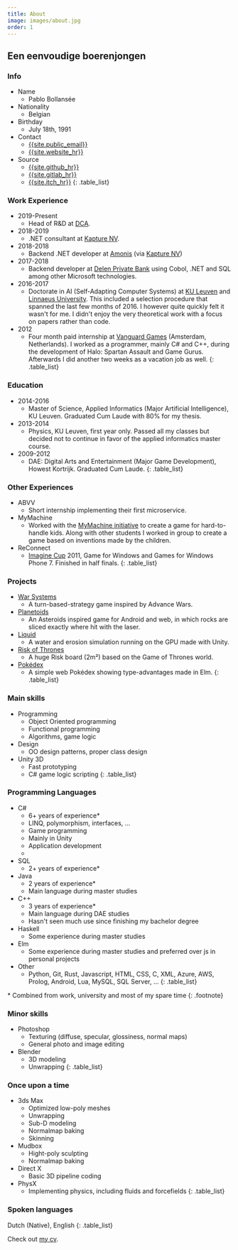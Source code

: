 ```yaml
---
title: About
image: images/about.jpg
order: 1
---
```


## Een eenvoudige boerenjongen

### Info

* Name
  * Pablo Bollansée
* Nationality
  * Belgian
* Birthday
  * July 18th, 1991
* Contact
  * [{{site.public_email}}](mailto:{{site.public_email}})
  * [{{site.website_hr}}]({{site.website}})
* Source
  * [{{site.github_hr}}]({{site.github}})
  * [{{site.gitlab_hr}}]({{site.gitlab}})
  * [{{site.itch_hr}}]({{site.itch}})
{: .table_list}

### Work Experience

* 2019-Present
  * Head of R&D at [DCA](https://dca.lu/).
* 2018-2019
  * .NET consultant at [Kapture NV](https://www.kapture.be/).
* 2018-2018
  * Backend .NET developer at [Amonis](http://www.amonis.be/) (via [Kapture NV](https://www.kapture.be/))
* 2017-2018
  * Backend developer at [Delen Private Bank](https://www.delen.be/) using Cobol, .NET and SQL among other Microsoft technologies.
* 2016-2017
  * Doctorate in AI (Self-Adapting Computer Systems) at [KU Leuven](https://www.kuleuven.be/) and [Linnaeus University](https://lnu.se/en/). This included a selection procedure that spanned the last few months of 2016.
		I&nbsp;however quite quickly felt it wasn't for me. I&nbsp;didn't enjoy the very theoretical work with a focus on papers rather&nbsp;than&nbsp;code.
* 2012
  * Four month paid internship at [Vanguard Games](http://www.vanguardgames.net/) (Amsterdam, Netherlands). I&nbsp;worked as a programmer, mainly C# and C++, during the development of Halo: Spartan Assault and Game Gurus. Afterwards I did another two weeks as a vacation job as well.
{: .table_list}

### Education

* 2014-2016
  * Master of Science, Applied Informatics (Major Artificial Intelligence), KU&nbsp;Leuven.
    Graduated Cum Laude with 80% for my thesis.
* 2013-2014
  * Physics, KU Leuven, first year only.
    Passed all my classes but decided not to continue in favor of the applied informatics master course.
* 2009-2012
  * DAE: Digital Arts and Entertainment (Major Game Development), Howest Kortrijk.
    Graduated Cum Laude.
{: .table_list}

### Other Experiences

* ABVV
  * Short internship implementing their first microservice.
* MyMachine
  * Worked with the [MyMachine initiative](https://mymachine-global.org/) to create a game for hard-to-handle kids. Along with other students I worked in group to create a game based on inventions made by the children.
* ReConnect
  * [Imagine Cup](https://imaginecup.microsoft.com/) 2011, Game for Windows and Games for Windows Phone 7. Finished in half finals.
{: .table_list}

### Projects

* [War Systems]({{site.baseurl}}/warsystems/)
  * A turn-based-strategy game inspired by Advance Wars.
* [Planetoids]({{site.baseurl}}/planetoids/)
  * An Asteroids inspired game for Android and web, in which rocks are sliced exactly where hit with the laser.
* [Liquid](https://www.pabloproductions.be/liquid/WebGL/)
  * A water and erosion simulation running on the GPU made with Unity.
* [Risk of Thrones](https://www.pabloproductions.be/RiskOfThrones/)
  * A huge Risk board (2m²) based on the Game of Thrones world.
* [Pokédex](http://pokedex.pabloproductions.be)
  * A simple web Pokédex showing type-advantages made in Elm.
{: .table_list}

### Main skills

* Programming
  * Object Oriented programming
  * Functional programming
  * Algorithms, game logic
* Design
  * OO design patterns, proper class design
* Unity 3D
  * Fast prototyping
  * C# game logic scripting
{: .table_list}

### Programming Languages

* C#
  * 6+ years of experience* 
  * LINQ, polymorphism, interfaces, ...
  * Game programming
  * Mainly in Unity
  * Application development
  * 
* SQL
  * 2+ years of experience* 
* Java
  * 2 years of experience* 
  * Main language during master studies
* C++
  * 3 years of experience* 
  * Main language during DAE studies
  * Hasn't seen much use since finishing my bachelor degree
* Haskell
  * Some experience during master studies
* Elm
  * Some experience during master studies and preferred over js in personal projects
* Other
  * Python, Git, Rust, Javascript, HTML, CSS, C, XML, Azure, AWS, Prolog, Android, Lua, MySQL, SQL Server, ...
{: .table_list}

\* Combined from work, university and most of my spare time
{: .footnote}

### Minor skills

* Photoshop
  * Texturing (diffuse, specular, glossiness, normal maps)
  * General photo and image editing
* Blender
  * 3D modeling
  * Unwrapping
{: .table_list}

### Once upon a time

* 3ds Max
  * Optimized low-poly meshes
  * Unwrapping
  * Sub-D modeling
  * Normalmap baking
  * Skinning
* Mudbox
  * Hight-poly sculpting
  * Normalmap baking
* Direct X
  * Basic 3D pipeline coding
* PhysX
  * Implementing physics, including fluids and forcefields
{: .table_list}

### Spoken languages

Dutch (Native), English
{: .table_list}

Check out [my cv]({{site.baseurl}}/cv).
